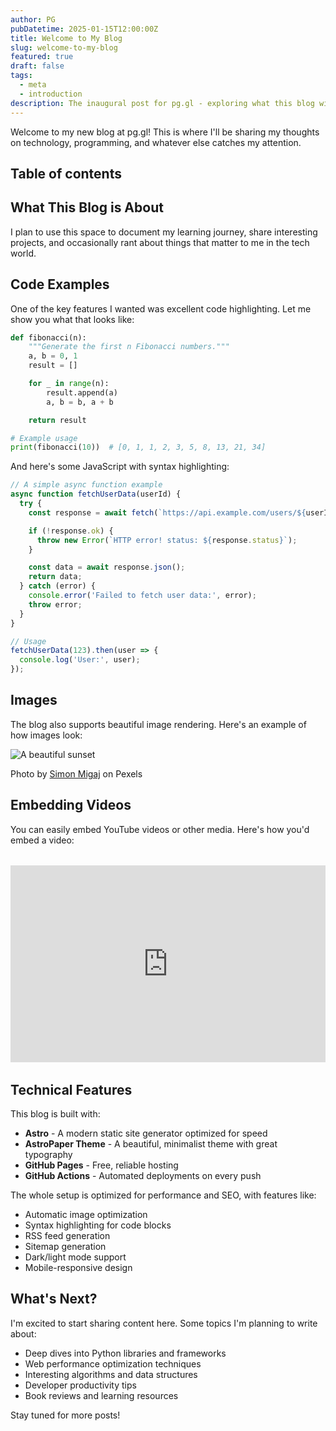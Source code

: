 ```yaml
---
author: PG
pubDatetime: 2025-01-15T12:00:00Z
title: Welcome to My Blog
slug: welcome-to-my-blog
featured: true
draft: false
tags:
  - meta
  - introduction
description: The inaugural post for pg.gl - exploring what this blog will be about and showing off some of its capabilities.
---
```


Welcome to my new blog at pg.gl! This is where I'll be sharing my thoughts on technology, programming, and whatever else catches my attention.

## Table of contents

## What This Blog is About

I plan to use this space to document my learning journey, share interesting projects, and occasionally rant about things that matter to me in the tech world.

## Code Examples

One of the key features I wanted was excellent code highlighting. Let me show you what that looks like:

```python file="hello.py"
def fibonacci(n):
    """Generate the first n Fibonacci numbers."""
    a, b = 0, 1
    result = []

    for _ in range(n):
        result.append(a)
        a, b = b, a + b

    return result

# Example usage
print(fibonacci(10))  # [0, 1, 1, 2, 3, 5, 8, 13, 21, 34]
```

And here's some JavaScript with syntax highlighting:

```javascript file="app.js"
// A simple async function example
async function fetchUserData(userId) {
  try {
    const response = await fetch(`https://api.example.com/users/${userId}`);

    if (!response.ok) {
      throw new Error(`HTTP error! status: ${response.status}`);
    }

    const data = await response.json();
    return data;
  } catch (error) {
    console.error('Failed to fetch user data:', error);
    throw error;
  }
}

// Usage
fetchUserData(123).then(user => {
  console.log('User:', user);
});
```

## Images

The blog also supports beautiful image rendering. Here's an example of how images look:

![A beautiful sunset](https://images.pexels.com/photos/1181677/pexels-photo-1181677.jpeg?auto=compress&cs=tinysrgb&w=1260&h=750&dpr=1)

<figcaption class="text-center">
  Photo by <a href="https://www.pexels.com/@simonmigaj">Simon Migaj</a> on Pexels
</figcaption>

## Embedding Videos

You can easily embed YouTube videos or other media. Here's how you'd embed a video:

<iframe width="560" height="315" src="https://www.youtube.com/embed/dQw4w9WgXcQ" title="YouTube video player" frameborder="0" allow="accelerometer; autoplay; clipboard-write; encrypted-media; gyroscope; picture-in-picture" allowfullscreen style="max-width: 100%; margin: 2rem auto; display: block;"></iframe>

## Technical Features

This blog is built with:

- **Astro** - A modern static site generator optimized for speed
- **AstroPaper Theme** - A beautiful, minimalist theme with great typography
- **GitHub Pages** - Free, reliable hosting
- **GitHub Actions** - Automated deployments on every push

The whole setup is optimized for performance and SEO, with features like:

- Automatic image optimization
- Syntax highlighting for code blocks
- RSS feed generation
- Sitemap generation
- Dark/light mode support
- Mobile-responsive design

## What's Next?

I'm excited to start sharing content here. Some topics I'm planning to write about:

- Deep dives into Python libraries and frameworks
- Web performance optimization techniques
- Interesting algorithms and data structures
- Developer productivity tips
- Book reviews and learning resources

Stay tuned for more posts!
